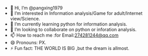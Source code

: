 - 👋 Hi, I’m @pangxing1979
- 👀 I’m interested in Information analysis/Game for adult/Internet view/Science.
- 🌱 I’m currently learning python for information analysis.
- 💞️ I’m looking to collaborate on python or inforation analysis.
- 📫 How to reach me :for Email:274281244@qq.com
- 😄 Pronouns: PX.
- ⚡ Fun fact: THE WORLD IS BIG ,but the dream is allmost.

<!---
pangxing1979/pangxing1979 is a ✨ special ✨ repository because its `README.md` (this file) appears on your GitHub profile.
You can click the Preview link to take a look at your changes.
--->
